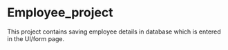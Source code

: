 # Employee_project
This project contains saving employee details in database which is entered in the UI/form page.
